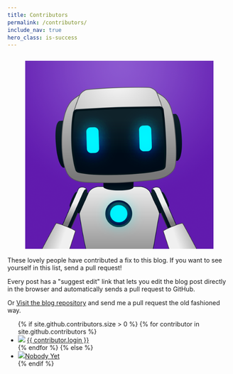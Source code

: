 ```yaml
---
title: Contributors
permalink: /contributors/
include_nav: true
hero_class: is-success
---
```


<section class="section">
  <div class="columns">
    <div class="column is-three-fifths is-offset-one-fifth">
      <figure class="image is-128x128 float-left">
        <img src="/assets/img/abbot-logo.png" class="is-rounded" alt="Image of Abbot" />
      </figure>
      <p>
      These lovely people have contributed a fix to this blog. If you want to see yourself in this list, send a pull request!
      </p>
      <p>
      Every post has a "suggest edit" link that lets you edit the blog post directly in the browser and automatically sends a pull request to GitHub.
      </p>
      <p>
      Or <a href="https://github.com/{{site.repository}}">Visit the blog repository</a> and send me a pull
      request the old fashioned way.
      </p>
      <ul class="contributor-list">
      {% if site.github.contributors.size > 0 %}
        {% for contributor in site.github.contributors %}
          <li>
            <img src="{{ contributor.avatar_url }}" /> <a href="{{ contributor.html_url }}">{{ contributor.login }}</a>
          </li>
        {% endfor %}
      {% else %}
        <li>
          <img src="{{ site.avatar_url }}" /><a href="#">Nobody Yet</a>
        </li>
      {% endif %}
      </ul>
    </div>
  </div>
</section>
